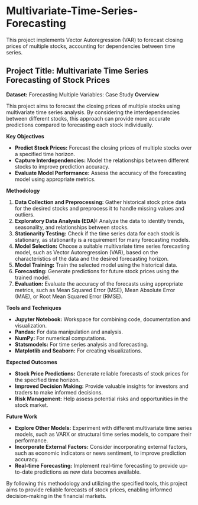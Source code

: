 # Multivariate-Time-Series-Forecasting
This project implements Vector Autoregression (VAR) to forecast closing prices of multiple stocks, accounting for dependencies between time series.
## **Project Title: Multivariate Time Series Forecasting of Stock Prices**
**Dataset:** Forecasting Multiple Variables: Case Study
**Overview**

This project aims to forecast the closing prices of multiple stocks using multivariate time series analysis. By considering the interdependencies between different stocks, this approach can provide more accurate predictions compared to forecasting each stock individually.

**Key Objectives**

* **Predict Stock Prices:** Forecast the closing prices of multiple stocks over a specified time horizon.
* **Capture Interdependencies:** Model the relationships between different stocks to improve prediction accuracy.
* **Evaluate Model Performance:** Assess the accuracy of the forecasting model using appropriate metrics.

**Methodology**

1. **Data Collection and Preprocessing:** Gather historical stock price data for the desired stocks and preprocess it to handle missing values and outliers.
2. **Exploratory Data Analysis (EDA):** Analyze the data to identify trends, seasonality, and relationships between stocks.
3. **Stationarity Testing:** Check if the time series data for each stock is stationary, as stationarity is a requirement for many forecasting models.
4. **Model Selection:** Choose a suitable multivariate time series forecasting model, such as Vector Autoregression (VAR), based on the characteristics of the data and the desired forecasting horizon.
5. **Model Training:** Train the selected model using the historical data.
6. **Forecasting:** Generate predictions for future stock prices using the trained model.
7. **Evaluation:** Evaluate the accuracy of the forecasts using appropriate metrics, such as Mean Squared Error (MSE), Mean Absolute Error (MAE), or Root Mean Squared Error (RMSE).

**Tools and Techniques**

* **Jupyter Notebook:** Workspace for combining code, documentation and visualization.
* **Pandas:** For data manipulation and analysis.
* **NumPy:** For numerical computations.
* **Statsmodels:** For time series analysis and forecasting.
* **Matplotlib and Seaborn:** For creating visualizations.

**Expected Outcomes**

* **Stock Price Predictions:** Generate reliable forecasts of stock prices for the specified time horizon.
* **Improved Decision Making:** Provide valuable insights for investors and traders to make informed decisions.
* **Risk Management:** Help assess potential risks and opportunities in the stock market.

**Future Work**

* **Explore Other Models:** Experiment with different multivariate time series models, such as VARX or structural time series models, to compare their performance.
* **Incorporate External Factors:** Consider incorporating external factors, such as economic indicators or news sentiment, to improve prediction accuracy.
* **Real-time Forecasting:** Implement real-time forecasting to provide up-to-date predictions as new data becomes available.

By following this methodology and utilizing the specified tools, this project aims to provide reliable forecasts of stock prices, enabling informed decision-making in the financial markets.
